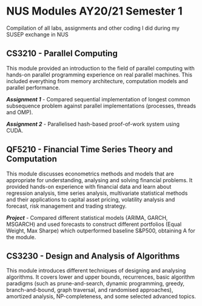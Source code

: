 # NUS Modules AY20/21 Semester 1

Compilation of all labs, assignments and other coding I did during my SUSEP exchange in NUS 

## CS3210 - Parallel Computing

This module provided an introduction to the field of parallel computing with hands-on parallel programming experience on real parallel machines. This included everything from memory architecture, computation models and parallel performance.

**_Assignment 1_** - Compared sequential implementation of longest common subsequence problem against parallel implementations (processes, threads and OMP).

**_Assignment 2_** - Parallelised hash-based proof-of-work system using CUDA.

## QF5210 - Financial Time Series Theory and Computation

This module discusses econometrics methods and models that are appropriate for understanding, analysing and solving financial problems. It provided hands-on experience with financial data and learn about regression analysis, time series analysis, multivariate statistical methods and their applications to capital asset pricing, volatility analysis and forecast, risk management and trading strategy.

**_Project_** - Compared different statistical models (ARIMA, GARCH, MSGARCH) and used forecasts to construct different portfolios (Equal Weight, Max Sharpe) which outperformed baseline S&P500, obtaining A for the module.

## CS3230 - Design and Analysis of Algorithms

This module introduces different techniques of designing and analysing algorithms. It covers lower and upper bounds, recurrences, basic algorithm paradigms (such as prune-and-search, dynamic programming, greedy, branch-and-bound, graph traversal, and randomised approaches), amortized analysis, NP-completeness, and some selected advanced topics.

